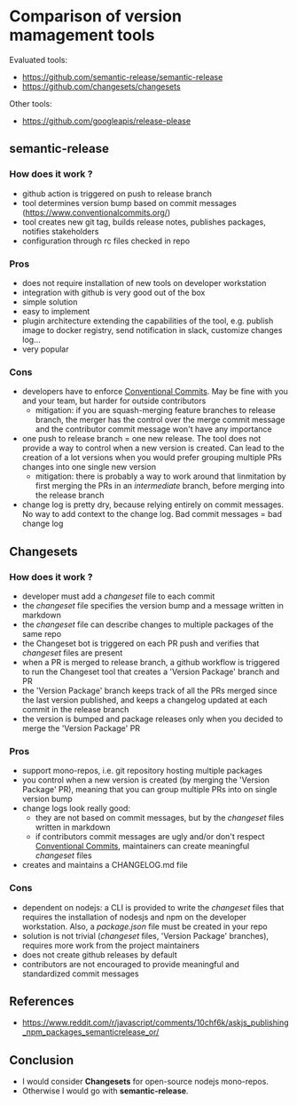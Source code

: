 # Comparison of version mamagement tools

Evaluated tools:
- https://github.com/semantic-release/semantic-release
- https://github.com/changesets/changesets

Other tools:
- https://github.com/googleapis/release-please

## semantic-release

### How does it work ?
- github action is triggered on push to release branch
- tool determines version bump based on commit messages (https://www.conventionalcommits.org/)
- tool creates new git tag, builds release notes, publishes packages, notifies stakeholders
- configuration through rc files checked in repo

### Pros
- does not require installation of new tools on developer workstation
- integration with github is very good out of the box
- simple solution
- easy to implement
- plugin architecture extending the capabilities of the tool, e.g. publish image to docker registry, send notification in slack, customize changes log...
- very popular
  

### Cons
- developers have to enforce [Conventional Commits](https://www.conventionalcommits.org/). May be fine with you and your team, but harder for outside contributors
  - mitigation: if you are squash-merging feature branches to release branch, the merger has the control over the merge commit message and the contributor commit message won't have any importance
- one push to release branch = one new release. The tool does not provide a way to control when a new version is created. Can lead to the creation of a lot versions when you would prefer grouping multiple PRs changes into one single new version
  - mitigation: there is probably a way to work around that linmitation by first merging the PRs in an *intermediate* branch, before merging into the release branch
- change log is pretty dry, because relying entirely on commit messages. No way to add context to the change log. Bad commit messages = bad change log

## Changesets

### How does it work ?
- developer must add a *changeset* file to each commit
- the *changeset* file specifies the version bump and a message written in markdown
- the *changeset* file can describe changes to multiple packages of the same repo
- the Changeset bot is triggered on each PR push and verifies that *changeset* files are present
- when a PR is merged to release branch, a github workflow is triggered to run the Changeset tool that creates a 'Version Package' branch and PR
- the 'Version Package' branch keeps track of all the PRs merged since the last version published, and keeps a changelog updated at each commit in the release branch
- the version is bumped and package releases only when you decided to merge the 'Version Package' PR

### Pros
- support mono-repos, i.e. git repository hosting multiple packages
- you control when a new version is created (by merging the 'Version Package' PR), meaning that you can group multiple PRs into on single version bump
- change logs look really good:
  - they are not based on commit messages, but by the *changeset* files written in markdown
  - if contributors commit messages are ugly and/or don't respect [Conventional Commits](https://www.conventionalcommits.org/), maintainers can create meaningful *changeset* files
- creates and maintains a CHANGELOG.md file

### Cons
- dependent on nodejs: a CLI is provided to write the *changeset* files that requires the installation of nodesjs and npm on the developer workstation. Also, a *package.json* file must be created in your repo
- solution is not trivial (*changeset* files, 'Version Package' branches), requires more work from the project maintainers
- does not create github releases by default
- contributors are not encouraged to provide meaningful and standardized commit messages

## References
- https://www.reddit.com/r/javascript/comments/10chf6k/askjs_publishing_npm_packages_semanticrelease_or/

## Conclusion
- I would consider **Changesets** for open-source nodejs mono-repos.
- Otherwise I would go with **semantic-release**.
